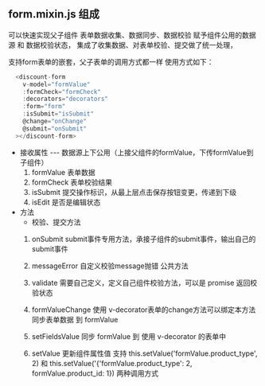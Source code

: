 
## form.mixin.js 组成
  可以快速实现父子组件 表单数据收集、数据同步、数据校验
  赋予组件公用的数据源 和 数据校验状态，
  集成了收集数据、对表单校验、提交做了统一处理，

  支持form表单的嵌套，父子表单的调用方式都一样
  使用方式如下：
```ts
  <discount-form
    v-model="formValue"
    :formCheck="formCheck"
    :decorators="decorators"
    :form="form"
    :isSubmit="isSubmit"
    @change="onChange"
    @submit="onSubmit"
  ></discount-form>
```

  * 接收属性 --- 数据源上下公用（上接父组件的formValue，下传formValue到子组件）
    1. formValue 表单数据
    2. formCheck 表单校验结果
    3. isSubmit  提交操作标识，从最上层点击保存按钮变更，传递到下级
    4. isEdit    是否是编辑状态
  * 方法
    - 校验、提交方法
    1. onSubmit submit事件专用方法，承接子组件的submit事件，输出自己的submit事件
    2. messageError 自定义校验message抛错 公共方法
    3. validate 需要自己定义，定义自己组件校验方法，可以是 promise 返回校验状态

    4. formValueChange 使用 v-decorator表单的change方法可以绑定本方法 同步表单数据 到 formValue
    5. setFieldsValue 同步 formValue 到 使用 v-decorator 的表单中
    6. setValue 更新组件属性值 支持 this.setValue('formValue.product_type', 2) 和 this.setValue('{'formValue.product_type': 2, formValue.product_id: 1}) 两种调用方式


